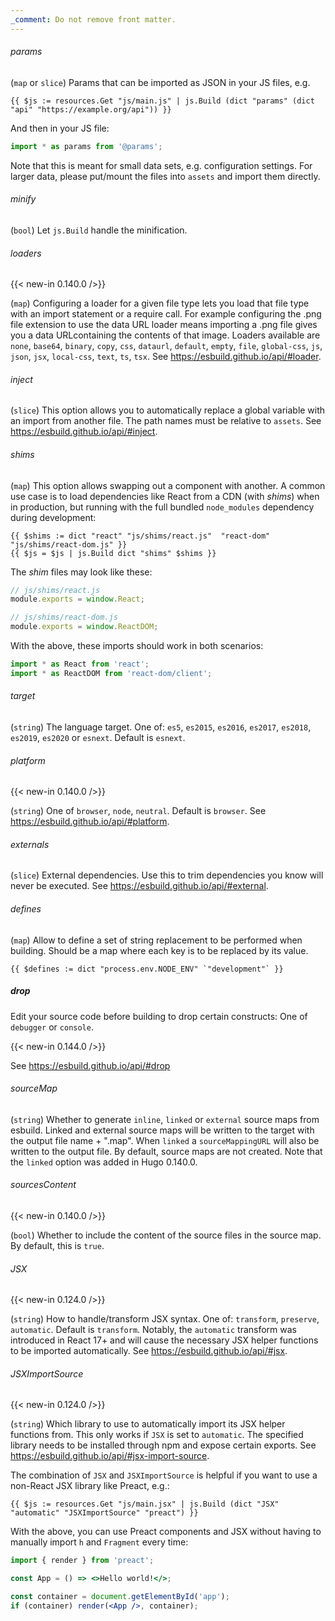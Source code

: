 ```yaml
---
_comment: Do not remove front matter.
---
```


###### params

(`map` or `slice`) Params that can be imported as JSON in your JS files, e.g.

```go-html-template
{{ $js := resources.Get "js/main.js" | js.Build (dict "params" (dict "api" "https://example.org/api")) }}
```
And then in your JS file:

```js
import * as params from '@params';
```

Note that this is meant for small data sets, e.g. configuration settings. For larger data, please put/mount the files into `assets` and import them directly.

###### minify

(`bool`) Let `js.Build` handle the minification.

###### loaders

{{< new-in 0.140.0 />}}

(`map`) Configuring a loader for a given file type lets you load that file type with an import statement or a require call. For example configuring the .png file extension to use the data URL loader means importing a .png file gives you a data URLcontaining the contents of that image. Loaders available are `none`, `base64`, `binary`, `copy`,  `css`,  `dataurl`, `default`, `empty`, `file`, `global-css`, `js`, `json`, `jsx`, `local-css`,  `text`, `ts`, `tsx`. See https://esbuild.github.io/api/#loader.

###### inject

(`slice`) This option allows you to automatically replace a global variable with an import from another file. The path names must be relative to `assets`. See https://esbuild.github.io/api/#inject.

###### shims

(`map`) This option allows swapping out a component with another. A common use case is to load dependencies like React from a CDN  (with _shims_) when in production, but running with the full bundled `node_modules` dependency during development:

```go-html-template
{{ $shims := dict "react" "js/shims/react.js"  "react-dom" "js/shims/react-dom.js" }}
{{ $js = $js | js.Build dict "shims" $shims }}
```

The _shim_ files may look like these:

```js
// js/shims/react.js
module.exports = window.React;
```

```js
// js/shims/react-dom.js
module.exports = window.ReactDOM;
```

With the above, these imports should work in both scenarios:

```js
import * as React from 'react';
import * as ReactDOM from 'react-dom/client';
```

###### target

(`string`) The language target. One of: `es5`, `es2015`, `es2016`, `es2017`, `es2018`, `es2019`, `es2020` or `esnext`. Default is `esnext`.

###### platform

{{< new-in 0.140.0 />}}

(`string`) One of `browser`, `node`, `neutral`.  Default is `browser`. See https://esbuild.github.io/api/#platform.

###### externals

(`slice`) External dependencies. Use this to trim dependencies you know will never be executed. See https://esbuild.github.io/api/#external.

###### defines

(`map`) Allow to define a set of string replacement to be performed when building. Should be a map where each key is to be replaced by its value.

```go-html-template
{{ $defines := dict "process.env.NODE_ENV" `"development"` }}
```

##### drop

Edit your source code before building to drop certain constructs: One of `debugger` or `console`.

{{< new-in 0.144.0 />}}

See https://esbuild.github.io/api/#drop

###### sourceMap

(`string`) Whether to generate `inline`, `linked` or `external` source maps from esbuild. Linked and external source maps will be written to the target with the output file name + ".map". When `linked` a `sourceMappingURL` will also be written to the output file. By default, source maps are not created. Note that the `linked` option was added in Hugo 0.140.0.

###### sourcesContent

{{< new-in 0.140.0 />}}

(`bool`) Whether to include the content of the source files in the source map. By default, this is `true`.

###### JSX

{{< new-in 0.124.0 />}}

(`string`) How to handle/transform JSX syntax. One of: `transform`, `preserve`, `automatic`. Default is `transform`. Notably, the `automatic` transform was introduced in React 17+ and will cause the necessary JSX helper functions to be imported automatically. See https://esbuild.github.io/api/#jsx.

###### JSXImportSource

{{< new-in 0.124.0 />}}

(`string`) Which library to use to automatically import its JSX helper functions from. This only works if `JSX` is set to `automatic`. The specified library needs to be installed through npm and expose certain exports. See https://esbuild.github.io/api/#jsx-import-source.

The combination of `JSX` and `JSXImportSource` is helpful if you want to use a non-React JSX library like Preact, e.g.:

```go-html-template
{{ $js := resources.Get "js/main.jsx" | js.Build (dict "JSX" "automatic" "JSXImportSource" "preact") }}
```

With the above, you can use Preact components and JSX without having to manually import `h` and `Fragment` every time:

```jsx
import { render } from 'preact';

const App = () => <>Hello world!</>;

const container = document.getElementById('app');
if (container) render(<App />, container);
```
